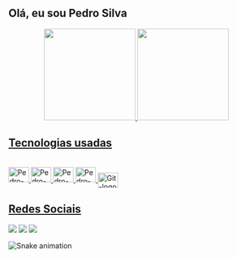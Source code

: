 ## Olá, eu sou Pedro Silva

<div align="center">
  <a href="https://github.com/ped770">
  <img height="180em" src="https://github-readme-stats.vercel.app/api/top-langs/?username=ped770&layout=compact&langs_count=7&theme=dracula"/>
  <img height="180em" src="https://github-readme-stats.vercel.app/api?username=ped770&show_icons=true&theme=dracula&include_all_commits=true&count_private=true"/>
</div>

  ## Tecnologias usadas
<div style="display:inline_block"><br>
    <img allign="center" alt="Pedro-Py" height="30" width="40" src="https://cdn.jsdelivr.net/gh/devicons/devicon/icons/python/python-original.svg" />
    <img allign="center" alt="Pedro-Py" height="30" width="40" src="https://cdn.jsdelivr.net/gh/devicons/devicon/icons/arduino/arduino-original.svg" />
    <img allign="center" alt="Pedro-Py" height="30" width="40" src="https://cdn.jsdelivr.net/gh/devicons/devicon/icons/java/java-original.svg" />
    <img allign="center" alt="Pedro-Py" height="30" width="40" src="https://cdn.jsdelivr.net/gh/devicons/devicon/icons/amazonwebservices/amazonwebservices-original.svg" />
  <img align="center" alt="Git-logo" height="30" width="40" src="https://cdn.jsdelivr.net/gh/devicons/devicon/icons/git/git-original.svg" />
</div>  
  
  ## Redes Sociais
  
<div>
    <a href="mailto:pedrosilva.dev01@gmail.com"> <img src="https://img.shields.io/badge/Gmail-D14836?style=for-the-badge&logo=gmail&logoColor=white" target="_blank"></a>
    <a href="https://www.instagram.com/pedrosilvas1918" target="_blank"> <img src="https://img.shields.io/badge/Instagram-E4405F?style=for-the-badge&logo=instagram&logoColor=white"></a>
    <a href="https://www.linkedin.com/in/pedro-silva-07795a22b" target="_blank"> <img src="https://img.shields.io/badge/LinkedIn-0077B5?style=for-the-badge&logo=linkedin&logoColor=white" target="_blank"></a>
</div>
  
![Snake animation](https://github.com/ped770/ped770/blob/output/github-contribution-grid-snake.svg)
